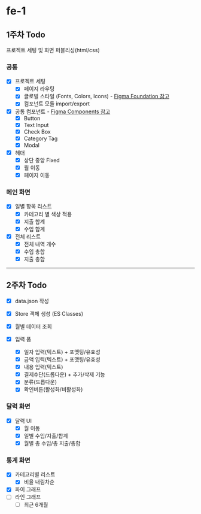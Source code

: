 # fe-1

## 1주차 Todo

프로젝트 세팅 및 화면 퍼블리싱(html/css)

### 공통

- [x] 프로젝트 세팅
  - [x] 페이지 라우팅
  - [x] 글로벌 스타일 (Fonts, Colors, Icons) - [Figma Foundation 참고](https://www.figma.com/design/feQNFVR3cniIfF1u0DSqxM/WEB_%EA%B0%80%EA%B3%84%EB%B6%80%EC%84%9C%EB%B9%84%EC%8A%A4?node-id=9748-28199)
  - [x] 컴포넌트 모듈 import/export
- [x] 공통 컴포넌트 - [Figma Components 참고](https://www.figma.com/design/feQNFVR3cniIfF1u0DSqxM/WEB_%EA%B0%80%EA%B3%84%EB%B6%80%EC%84%9C%EB%B9%84%EC%8A%A4?node-id=41-67)
  - [x] Button
  - [x] Text Input
  - [x] Check Box
  - [x] Category Tag
  - [x] Modal
- [x] 헤더
  - [x] 상단 중앙 Fixed
  - [x] 월 이동
  - [x] 페이지 이동

### 메인 화면

- [x] 일별 항목 리스트
  - [x] 카테고리 별 색상 적용
  - [x] 지출 합계
  - [x] 수입 합계
- [x] 전체 리스트
  - [x] 전체 내역 개수
  - [x] 수입 총합
  - [x] 지출 총합

---

## 2주차 Todo

- [x] data.json 작성
- [x] Store 객체 생성 (ES Classes)
- [x] 월별 데이터 조회

- [x] 입력 폼
  - [x] 일자 입력(텍스트) + 포맷팅/유효성
  - [x] 금액 입력(텍스트) + 포맷팅/유효성
  - [x] 내용 입력(텍스트)
  - [x] 결제수단(드롭다운) + 추가/삭제 기능
  - [x] 분류(드롭다운)
  - [x] 확인버튼(활성화/비활성화)

### 달력 화면

- [x] 달력 UI
  - [x] 월 이동
  - [x] 일별 수입/지출/합계
  - [x] 월별 총 수입/총 지출/총합

### 통계 화면

- [x] 카테고리별 리스트
  - [x] 비율 내림차순
- [x] 파이 그래프
- [ ] 라인 그래프
  - [ ] 최근 6개월
